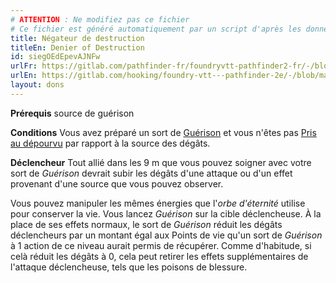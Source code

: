 ```yaml
---
# ATTENTION : Ne modifiez pas ce fichier
# Ce fichier est généré automatiquement par un script d'après les données du module Foundry VTT officiel et de sa traduction
title: Négateur de destruction
titleEn: Denier of Destruction
id: siegOEdEpevAJNFw
urlFr: https://gitlab.com/pathfinder-fr/foundryvtt-pathfinder2-fr/-/blob/master/data/feats/siegOEdEpevAJNFw.htm
urlEn: https://gitlab.com/hooking/foundry-vtt---pathfinder-2e/-/blob/master/packs/data/feats.db/denier-of-destruction.json
layout: dons
---
```

**Prérequis** source de guérison

**Conditions** Vous avez préparé un sort de [Guérison](../sorts/guérison.html) et vous n'êtes pas [Pris au dépourvu](../conditions/pris-au-dépourvu.html) par rapport à la source des dégâts.

**Déclencheur** Tout allié dans les 9 m que vous pouvez soigner avec votre sort de *Guérison* devrait subir les dégâts d'une attaque ou d'un effet provenant d'une source que vous pouvez observer.

Vous pouvez manipuler les mêmes énergies que l'*orbe d'éternité* utilise pour conserver la vie. Vous lancez *Guérison* sur la cible déclencheuse. À la place de ses effets normaux, le sort de *Guérison* réduit les dégâts déclencheurs par un montant égal aux Points de vie qu'un sort de *Guérison* à 1 action de ce niveau aurait permis de récupérer. Comme d'habitude, si celà réduit les dégâts à 0, cela peut retirer les effets supplémentaires de l'attaque déclencheuse, tels que les poisons de blessure.
